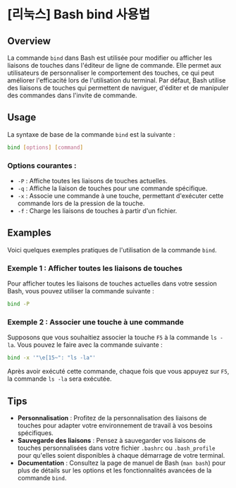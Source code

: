 # [리눅스] Bash bind 사용법

## Overview
La commande `bind` dans Bash est utilisée pour modifier ou afficher les liaisons de touches dans l'éditeur de ligne de commande. Elle permet aux utilisateurs de personnaliser le comportement des touches, ce qui peut améliorer l'efficacité lors de l'utilisation du terminal. Par défaut, Bash utilise des liaisons de touches qui permettent de naviguer, d'éditer et de manipuler des commandes dans l'invite de commande.

## Usage
La syntaxe de base de la commande `bind` est la suivante :

```bash
bind [options] [command]
```

### Options courantes :
- `-P` : Affiche toutes les liaisons de touches actuelles.
- `-q` : Affiche la liaison de touches pour une commande spécifique.
- `-x` : Associe une commande à une touche, permettant d'exécuter cette commande lors de la pression de la touche.
- `-f` : Charge les liaisons de touches à partir d'un fichier.

## Examples
Voici quelques exemples pratiques de l'utilisation de la commande `bind`.

### Exemple 1 : Afficher toutes les liaisons de touches
Pour afficher toutes les liaisons de touches actuelles dans votre session Bash, vous pouvez utiliser la commande suivante :

```bash
bind -P
```

### Exemple 2 : Associer une touche à une commande
Supposons que vous souhaitiez associer la touche `F5` à la commande `ls -la`. Vous pouvez le faire avec la commande suivante :

```bash
bind -x '"\e[15~": "ls -la"'
```

Après avoir exécuté cette commande, chaque fois que vous appuyez sur `F5`, la commande `ls -la` sera exécutée.

## Tips
- **Personnalisation** : Profitez de la personnalisation des liaisons de touches pour adapter votre environnement de travail à vos besoins spécifiques.
- **Sauvegarde des liaisons** : Pensez à sauvegarder vos liaisons de touches personnalisées dans votre fichier `.bashrc` ou `.bash_profile` pour qu'elles soient disponibles à chaque démarrage de votre terminal.
- **Documentation** : Consultez la page de manuel de Bash (`man bash`) pour plus de détails sur les options et les fonctionnalités avancées de la commande `bind`.